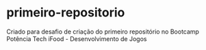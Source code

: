 # primeiro-repositorio
Criado para desafio de criação do primeiro repositório no Bootcamp Potência Tech iFood - Desenvolvimento de Jogos
